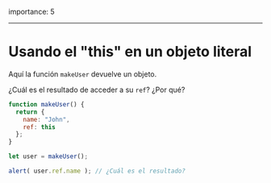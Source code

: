 importance: 5

---

# Usando el "this" en un objeto literal

Aquí la función `makeUser` devuelve un objeto.

¿Cuál es el resultado de acceder a su `ref`? ¿Por qué?

```js
function makeUser() {
  return {
    name: "John",
    ref: this
  };
}

let user = makeUser();

alert( user.ref.name ); // ¿Cuál es el resultado?
```
